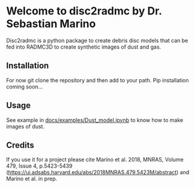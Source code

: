 # Welcome to disc2radmc by Dr. Sebastian Marino

Disc2radmc is a python package to create debris disc models that can be fed into RADMC3D to create synthetic images of dust and gas.

## Installation

For now git clone the repository and then add to your path. Pip installation coming soon...

## Usage

See example in [docs/examples/Dust_model.ipynb](https://github.com/SebaMarino/disc2radmc/blob/main/docs/examples/Dust_model.ipynb) to know how to make images of dust.

## Credits

If you use it for a project please cite Marino et al. 2018, MNRAS, Volume 479, Issue 4, p.5423-5439 (https://ui.adsabs.harvard.edu/abs/2018MNRAS.479.5423M/abstract) and Marino et al. in prep.


